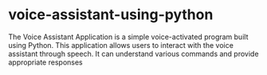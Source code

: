 # voice-assistant-using-python
The Voice Assistant Application is a simple voice-activated program built using Python. This application allows users to interact with the voice assistant through speech. It can understand various commands and provide appropriate responses
